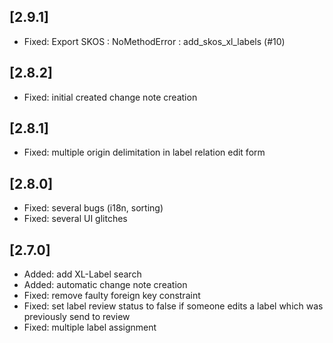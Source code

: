## [2.9.1]

  * Fixed: Export SKOS : NoMethodError : add_skos_xl_labels (#10)

## [2.8.2]

  * Fixed: initial created change note creation

## [2.8.1]

  * Fixed: multiple origin delimitation in label relation edit form

## [2.8.0]

  * Fixed: several bugs (i18n, sorting)
  * Fixed: several UI glitches

## [2.7.0]

  * Added: add XL-Label search
  * Added: automatic change note creation
  * Fixed: remove faulty foreign key constraint
  * Fixed: set label review status to false if someone edits a label which was
    previously send to review
  * Fixed: multiple label assignment
